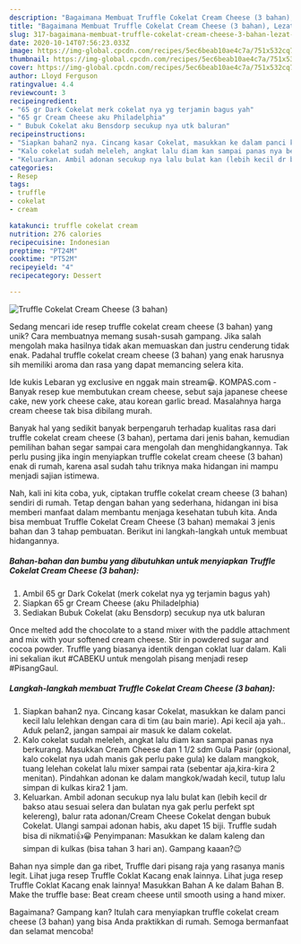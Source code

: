 ```yaml
---
description: "Bagaimana Membuat Truffle Cokelat Cream Cheese (3 bahan), Lezat Sekali"
title: "Bagaimana Membuat Truffle Cokelat Cream Cheese (3 bahan), Lezat Sekali"
slug: 317-bagaimana-membuat-truffle-cokelat-cream-cheese-3-bahan-lezat-sekali
date: 2020-10-14T07:56:23.033Z
image: https://img-global.cpcdn.com/recipes/5ec6beab10ae4c7a/751x532cq70/truffle-cokelat-cream-cheese-3-bahan-foto-resep-utama.jpg
thumbnail: https://img-global.cpcdn.com/recipes/5ec6beab10ae4c7a/751x532cq70/truffle-cokelat-cream-cheese-3-bahan-foto-resep-utama.jpg
cover: https://img-global.cpcdn.com/recipes/5ec6beab10ae4c7a/751x532cq70/truffle-cokelat-cream-cheese-3-bahan-foto-resep-utama.jpg
author: Lloyd Ferguson
ratingvalue: 4.4
reviewcount: 3
recipeingredient:
- "65 gr Dark Cokelat merk cokelat nya yg terjamin bagus yah"
- "65 gr Cream Cheese aku Philadelphia"
- " Bubuk Cokelat aku Bensdorp secukup nya utk baluran"
recipeinstructions:
- "Siapkan bahan2 nya. Cincang kasar Cokelat, masukkan ke dalam panci kecil lalu lelehkan dengan cara di tim (au bain marie). Api kecil aja yah.. Aduk pelan2, jangan sampai air masuk ke dalam cokelat."
- "Kalo cokelat sudah meleleh, angkat lalu diam kan sampai panas nya berkurang. Masukkan Cream Cheese dan 1 1/2 sdm Gula Pasir (opsional, kalo cokelat nya udah manis gak perlu pake gula) ke dalam mangkok, tuang lelehan cokelat lalu mixer sampai rata (sebentar aja,kira-kira 2 menitan). Pindahkan adonan ke dalam mangkok/wadah kecil, tutup lalu simpan di kulkas kira2 1 jam."
- "Keluarkan. Ambil adonan secukup nya lalu bulat kan (lebih kecil dr bakso atau sesuai selera dan bulatan nya gak perlu perfekt spt kelereng), balur rata adonan/Cream Cheese Cokelat dengan bubuk Cokelat. Ulangi sampai adonan habis, aku dapet 15 biji. Truffle sudah bisa di nikmati👍😀 Penyimpanan: Masukkan ke dalam kaleng dan simpan di kulkas (bisa tahan 3 hari an). Gampang kaaan?😉"
categories:
- Resep
tags:
- truffle
- cokelat
- cream

katakunci: truffle cokelat cream 
nutrition: 276 calories
recipecuisine: Indonesian
preptime: "PT24M"
cooktime: "PT52M"
recipeyield: "4"
recipecategory: Dessert

---
```



![Truffle Cokelat Cream Cheese (3 bahan)](https://img-global.cpcdn.com/recipes/5ec6beab10ae4c7a/751x532cq70/truffle-cokelat-cream-cheese-3-bahan-foto-resep-utama.jpg)

Sedang mencari ide resep truffle cokelat cream cheese (3 bahan) yang unik? Cara membuatnya memang susah-susah gampang. Jika salah mengolah maka hasilnya tidak akan memuaskan dan justru cenderung tidak enak. Padahal truffle cokelat cream cheese (3 bahan) yang enak harusnya sih memiliki aroma dan rasa yang dapat memancing selera kita.

Ide kukis Lebaran yg exclusive en nggak main stream😀. KOMPAS.com - Banyak resep kue membutukan cream cheese, sebut saja japanese cheese cake, new york cheese cake, atau korean garlic bread. Masalahnya harga cream cheese tak bisa dibilang murah.

Banyak hal yang sedikit banyak berpengaruh terhadap kualitas rasa dari truffle cokelat cream cheese (3 bahan), pertama dari jenis bahan, kemudian pemilihan bahan segar sampai cara mengolah dan menghidangkannya. Tak perlu pusing jika ingin menyiapkan truffle cokelat cream cheese (3 bahan) enak di rumah, karena asal sudah tahu triknya maka hidangan ini mampu menjadi sajian istimewa.


Nah, kali ini kita coba, yuk, ciptakan truffle cokelat cream cheese (3 bahan) sendiri di rumah. Tetap dengan bahan yang sederhana, hidangan ini bisa memberi manfaat dalam membantu menjaga kesehatan tubuh kita. Anda bisa membuat Truffle Cokelat Cream Cheese (3 bahan) memakai 3 jenis bahan dan 3 tahap pembuatan. Berikut ini langkah-langkah untuk membuat hidangannya.

<!--inarticleads1-->

##### Bahan-bahan dan bumbu yang dibutuhkan untuk menyiapkan Truffle Cokelat Cream Cheese (3 bahan):

1. Ambil 65 gr Dark Cokelat (merk cokelat nya yg terjamin bagus yah)
1. Siapkan 65 gr Cream Cheese (aku Philadelphia)
1. Sediakan  Bubuk Cokelat (aku Bensdorp) secukup nya utk baluran


Once melted add the chocolate to a stand mixer with the paddle attachment and mix with your softened cream cheese. Stir in powdered sugar and cocoa powder. Truffle yang biasanya identik dengan coklat luar dalam. Kali ini sekalian ikut #CABEKU untuk mengolah pisang menjadi resep #PisangGaul. 

<!--inarticleads2-->

##### Langkah-langkah membuat Truffle Cokelat Cream Cheese (3 bahan):

1. Siapkan bahan2 nya. Cincang kasar Cokelat, masukkan ke dalam panci kecil lalu lelehkan dengan cara di tim (au bain marie). Api kecil aja yah.. Aduk pelan2, jangan sampai air masuk ke dalam cokelat.
1. Kalo cokelat sudah meleleh, angkat lalu diam kan sampai panas nya berkurang. Masukkan Cream Cheese dan 1 1/2 sdm Gula Pasir (opsional, kalo cokelat nya udah manis gak perlu pake gula) ke dalam mangkok, tuang lelehan cokelat lalu mixer sampai rata (sebentar aja,kira-kira 2 menitan). Pindahkan adonan ke dalam mangkok/wadah kecil, tutup lalu simpan di kulkas kira2 1 jam.
1. Keluarkan. Ambil adonan secukup nya lalu bulat kan (lebih kecil dr bakso atau sesuai selera dan bulatan nya gak perlu perfekt spt kelereng), balur rata adonan/Cream Cheese Cokelat dengan bubuk Cokelat. Ulangi sampai adonan habis, aku dapet 15 biji. Truffle sudah bisa di nikmati👍😀 Penyimpanan: Masukkan ke dalam kaleng dan simpan di kulkas (bisa tahan 3 hari an). Gampang kaaan?😉


Bahan nya simple dan ga ribet, Truffle dari pisang raja yang rasanya manis legit. Lihat juga resep Truffle Coklat Kacang enak lainnya. Lihat juga resep Truffle Coklat Kacang enak lainnya! Masukkan Bahan A ke dalam Bahan B. Make the truffle base: Beat cream cheese until smooth using a hand mixer. 

Bagaimana? Gampang kan? Itulah cara menyiapkan truffle cokelat cream cheese (3 bahan) yang bisa Anda praktikkan di rumah. Semoga bermanfaat dan selamat mencoba!

